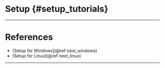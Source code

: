 Setup {#setup_tutorials}
=====

---

# References

* [Setup for Windows](@ref next_windows)
* [Setup for Linux](@ref next_linux)

---
